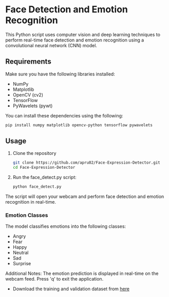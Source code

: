 # Face Detection and Emotion Recognition

This Python script uses computer vision and deep learning techniques to perform real-time face detection and emotion recognition using a convolutional neural network (CNN) model.

## Requirements

Make sure you have the following libraries installed:

- NumPy
- Matplotlib
- OpenCV (cv2)
- TensorFlow
- PyWavelets (pywt)

You can install these dependencies using the following:

```bash
pip install numpy matplotlib opencv-python tensorflow pywavelets
```
## Usage
1. Clone the repository
   ```bash
   git clone https://github.com/apru02/Face-Expression-Detector.git
   cd Face-Expression-Detector
   ```
2. Run the face_detect.py script:
   ```bash
   python face_detect.py
   ```
The script will open your webcam and perform face detection and emotion recognition in real-time.

### Emotion Classes
The model classifies emotions into the following classes:
- Angry
- Fear
- Happy
- Neutral
- Sad
- Surprise

Additional Notes:
The emotion prediction is displayed in real-time on the webcam feed.
Press 'q' to exit the application.

- Download the training and validation dataset from [here](https://www.kaggle.com/datasets/jangedoo/utkface-new)

